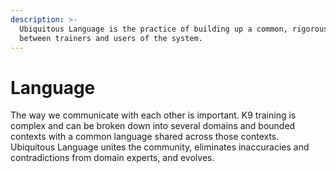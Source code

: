```yaml
---
description: >-
  Ubiquitous Language is the practice of building up a common, rigorous language
  between trainers and users of the system.
---
```


# Language

The way we communicate with each other is important. K9 training is complex and can be broken down into several domains and bounded contexts with a common language shared across those contexts. Ubiquitous Language unites the community, eliminates inaccuracies and contradictions from domain experts, and evolves.

